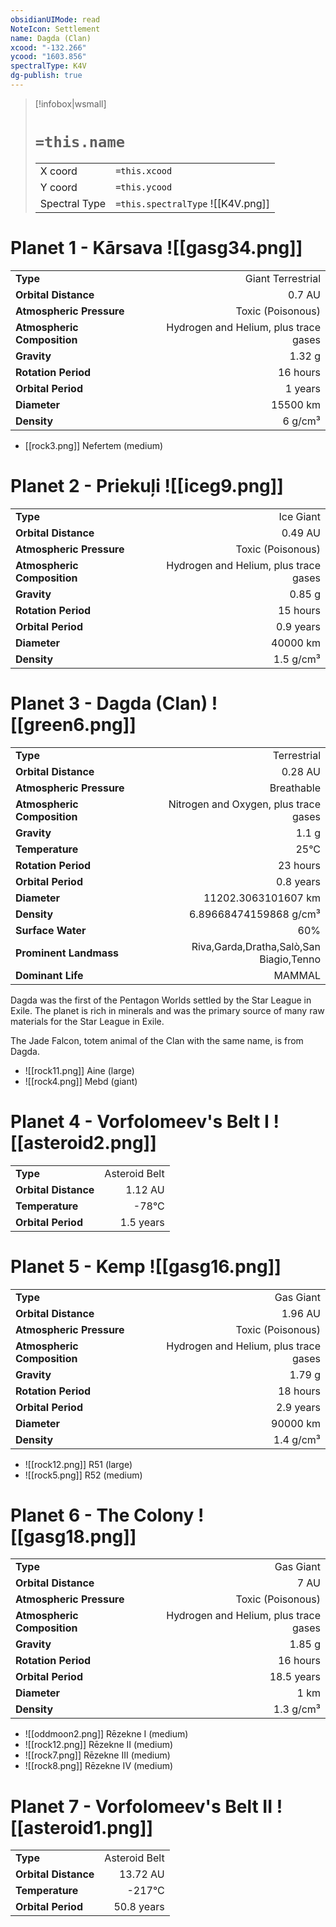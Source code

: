 ```yaml
---
obsidianUIMode: read
NoteIcon: Settlement
name: Dagda (Clan)
xcood: "-132.266"
ycood: "1603.856"
spectralType: K4V
dg-publish: true
---
```

> [!infobox|wsmall]
> # `=this.name`
> | | |
> | - | - |
> | X coord | `=this.xcood` |
> | Y coord| `=this.ycood` |
> | Spectral Type | `=this.spectralType` ![[K4V.png]] |

# Planet 1 - Kārsava ![[gasg34.png]]
|                             |                           |
| --------------------------- | -------------------------:|
| **Type**                    |             Giant Terrestrial |
| **Orbital Distance**        |   0.7 AU |
| **Atmospheric Pressure**    |       Toxic (Poisonous) |
| **Atmospheric Composition** |      Hydrogen and Helium, plus trace gases |
| **Gravity**                 |        1.32 g |
| **Rotation Period**         |  16 hours |
| **Orbital Period** | 1 years |
| **Diameter**                |      15500 km | 
| **Density**                 |    6 g/cm³ |



- [[rock3.png]] Nefertem (medium)

# Planet 2 - Priekuļi ![[iceg9.png]]
|                             |                           |
| --------------------------- | -------------------------:|
| **Type**                    |             Ice Giant |
| **Orbital Distance**        |   0.49 AU |
| **Atmospheric Pressure**    |       Toxic (Poisonous) |
| **Atmospheric Composition** |      Hydrogen and Helium, plus trace gases |
| **Gravity**                 |        0.85 g |
| **Rotation Period**         |  15 hours |
| **Orbital Period** | 0.9 years |
| **Diameter**                |      40000 km | 
| **Density**                 |    1.5 g/cm³ |





# Planet 3 - Dagda (Clan) ![[green6.png]]
|                             |                           |
| --------------------------- | -------------------------:|
| **Type**                    |             Terrestrial |
| **Orbital Distance**        |   0.28 AU |
| **Atmospheric Pressure**    |       Breathable |
| **Atmospheric Composition** |      Nitrogen and Oxygen, plus trace gases |
| **Gravity**                 |        1.1 g |
| **Temperature**             |    25°C |
| **Rotation Period**         |  23 hours |
| **Orbital Period** | 0.8 years |
| **Diameter**                |      11202.3063101607 km | 
| **Density**                 |    6.89668474159868 g/cm³ |
| **Surface Water**           |           60% | 
| **Prominent Landmass**      |         Riva,Garda,Dratha,Salò,San Biagio,Tenno | 
| **Dominant Life**           |         MAMMAL |

Dagda was the first of the Pentagon Worlds settled by the Star League in Exile. The planet is rich in minerals and was the primary source of many raw materials for the Star League in Exile.

The Jade Falcon, totem animal of the Clan with the same name, is from Dagda.

- ![[rock11.png]] Aine (large)
- ![[rock4.png]] Mebd (giant)


# Planet 4 - Vorfolomeev's Belt I ![[asteroid2.png]]
|                             |                           |
| --------------------------- | -------------------------:|
| **Type**                    |             Asteroid Belt |
| **Orbital Distance**        |   1.12 AU |
| **Temperature**             |    -78°C |
| **Orbital Period** | 1.5 years |





# Planet 5 - Kemp ![[gasg16.png]]
|                             |                           |
| --------------------------- | -------------------------:|
| **Type**                    |             Gas Giant |
| **Orbital Distance**        |   1.96 AU |
| **Atmospheric Pressure**    |       Toxic (Poisonous) |
| **Atmospheric Composition** |      Hydrogen and Helium, plus trace gases |
| **Gravity**                 |        1.79 g |
| **Rotation Period**         |  18 hours |
| **Orbital Period** | 2.9 years |
| **Diameter**                |      90000 km | 
| **Density**                 |    1.4 g/cm³ |



- ![[rock12.png]] R51 (large)
- ![[rock5.png]] R52 (medium)


# Planet 6 - The Colony ![[gasg18.png]]
|                             |                           |
| --------------------------- | -------------------------:|
| **Type**                    |             Gas Giant |
| **Orbital Distance**        |   7 AU |
| **Atmospheric Pressure**    |       Toxic (Poisonous) |
| **Atmospheric Composition** |      Hydrogen and Helium, plus trace gases |
| **Gravity**                 |        1.85 g |
| **Rotation Period**         |  16 hours |
| **Orbital Period** | 18.5 years |
| **Diameter**                |      1 km | 
| **Density**                 |    1.3 g/cm³ |



- ![[oddmoon2.png]] Rēzekne I (medium)
- ![[rock12.png]] Rēzekne II (medium)
- ![[rock7.png]] Rēzekne III (medium)
- ![[rock8.png]] Rēzekne IV (medium)


# Planet 7 - Vorfolomeev's Belt II ![[asteroid1.png]]
|                             |                           |
| --------------------------- | -------------------------:|
| **Type**                    |             Asteroid Belt |
| **Orbital Distance**        |   13.72 AU |
| **Temperature**             |    -217°C |
| **Orbital Period** | 50.8 years |





